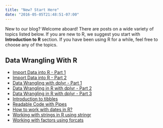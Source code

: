 ```yaml
---
title: "New? Start Here"
date: "2016-05-05T21:48:51-07:00"
---
```


New to our blog? Welcome aboard! There are posts on a wide variety of topics listed below. If you are new to R, we suggest you start with **Introduction to R** section. If you have been using R for a while, feel free to choose any of the topics.

## Data Wrangling With R

- <a href="https://blog.rsquaredacademy.com/import-data-into-r-part-1/" target="_blank">Import Data into R - Part 1</a>
- [Import Data into R - Part 2](/import-data-into-r-part-2/)
- [Data Wrangling with dplyr - Part 1](/post/data-manipulation-in-r-with-dplyr-part-1/)
- [Data Wrangling in R with dplyr - Part 2](/post/data-manipulation-in-r-with-dplyr-part-2/)
- [Data Wrangling in R with dplyr - Part 3](/post/data-manipulation-in-r-with-dplyr-part-3/)
- [Introduction to tibbles](/post/introduction-to-tibbles/)
- [Readable Code with Pipes](/post/readable-code-with-pipes/)
- [How to work with dates in R?](/post/how-to-work-with-dates-in-r/)
- [Working with strings in R using stringr](/post/working-with-strings-in-r-using-stringr/)
- [Working with factors using forcats](/post/forcats-working-with-factor-data-in-r/)

